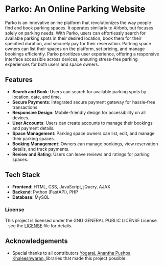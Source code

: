 # Parko: An Online Parking Website

Parko is an innovative online platform that revolutionizes the way people find and book parking spaces. It operates similarly to Airbnb, but focuses solely on parking needs. With Parko, users can effortlessly search for available parking spots in their desired location, book them for their specified duration, and securely pay for their reservation. Parking space owners can list their spaces on the platform, set pricing, and manage bookings efficiently. Parko prioritizes user experience, offering a responsive interface accessible across devices, ensuring stress-free parking experiences for both users and space owners.

## Features

- **Search and Book**: Users can search for available parking spots by location, date, and time.
- **Secure Payments**: Integrated secure payment gateway for hassle-free transactions.
- **Responsive Design**: Mobile-friendly design for accessibility on all devices.
- **User Accounts**: Users can create accounts to manage their bookings and payment details.
- **Space Management**: Parking space owners can list, edit, and manage their parking spaces.
- **Booking Management**: Owners can manage bookings, view reservation details, and track payments.
- **Review and Rating**: Users can leave reviews and ratings for parking spaces.

## Tech Stack

- **Frontend**: HTML, CSS, JavaScript, jQuery, AJAX
- **Backend**: Python (FastAPI), PHP
- **Database**: MySQL 

### License

This project is licensed under the GNU GENERAL PUBLIC LICENSE License - see the [LICENSE](LICENSE) file for details.


## Acknowledgements

- Special thanks to all contributors [Yogaraj, ](https://github.com/yogaraj29)[Anantha Pushpa Khaleeshwaran, ](https://github.com/AnanthaPushpaKaleeswaran) libraries that made this project possible.

